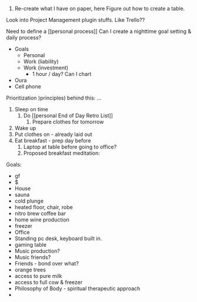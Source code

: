 1) Re-create what I have on paper, here
Figure out how to create a table.

Look into Project Management plugin stuffs. Like Trello??

Need to define a [[personal process]]
Can I create a nighttime goal setting & daily process?
- Goals
	- Personal
	- Work (liability)
	- Work (investment)
		- 1 hour / day?
Can I chart
- Oura
- Cell phone


Prioritization )principles) behind this:
...



1) Sleep on time
	1) Do [[personal End of Day Retro List]]
		1) Prepare clothes for tomorrow
2) Wake up
3) Put clothes on - already laid out
4) Eat breakfast - prep day before
	1) Laptop at table before going to office?
	2) Proposed breakfast meditation:


Goals:
- gf
- $
- House
- sauna
- cold plunge
- heated floor, chair, robe
- nitro brew coffee bar
- home wine production
- freezer
- Office
- Standing pc desk, keyboard built in.
- gaming table
- Music production?
- Music friends?
- Friends - bond over what?
- orange trees
- access to pure milk
- access to full cow & freezer
- Philosophy of Body - spiritual therapeutic approach
-